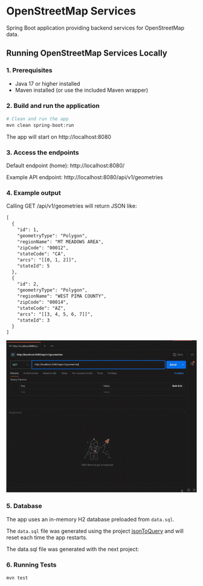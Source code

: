 # OpenStreetMap Services

Spring Boot application providing backend services for OpenStreetMap data.

## Running OpenStreetMap Services Locally

### 1. Prerequisites

- Java 17 or higher installed
- Maven installed (or use the included Maven wrapper)

### 2. Build and run the application

```bash
# Clean and run the app
mvn clean spring-boot:run
```

The app will start on http://localhost:8080

### 3. Access the endpoints

Default endpoint (home): http://localhost:8080/

Example API endpoint: http://localhost:8080/api/v1/geometries

### 4. Example output

Calling GET /api/v1/geometries will return JSON like:

```
[
  {
    "id": 1,
    "geometryType": "Polygon",
    "regionName": "MT MEADOWS AREA",
    "zipCode": "00012",
    "stateCode": "CA",
    "arcs": "[[0, 1, 2]]",
    "stateId": 5
  },
  {
    "id": 2,
    "geometryType": "Polygon",
    "regionName": "WEST PIMA COUNTY",
    "zipCode": "00014",
    "stateCode": "AZ",
    "arcs": "[[3, 4, 5, 6, 7]]",
    "stateId": 3
  }
]
```

![Demo](docs/demo.gif)

### 5. Database

The app uses an in-memory H2 database preloaded from `data.sql`.

The `data.sql` file was generated using the project [jsonToQuery](https://github.com/alanquintero/jsonToQuery/) and will
reset each time the app restarts.

The data.sql file was generated with the next project:

### 6. Running Tests

```
mvn test
```
